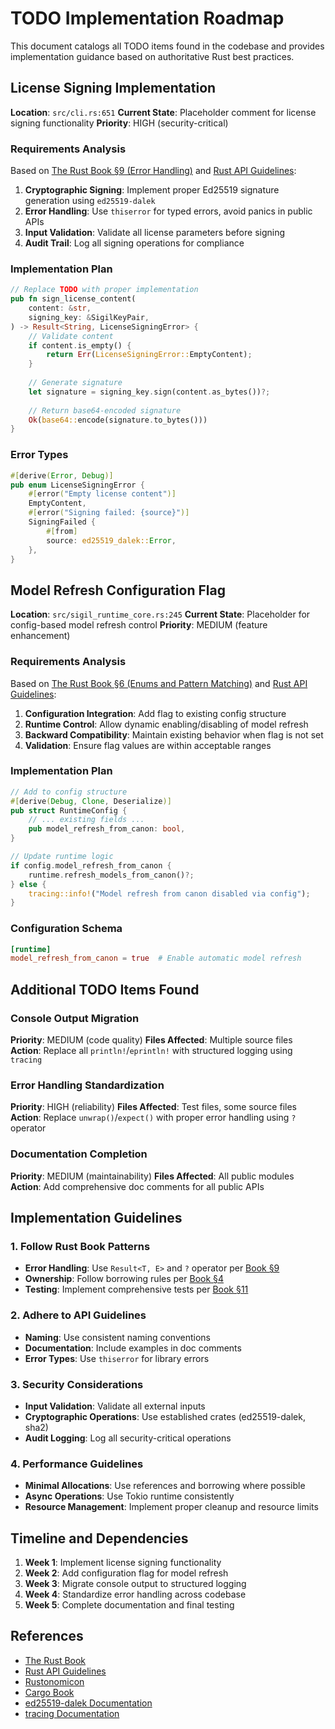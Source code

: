# TODO Implementation Roadmap

This document catalogs all TODO items found in the codebase and provides implementation guidance based on authoritative Rust best practices.

## License Signing Implementation

**Location**: `src/cli.rs:651`
**Current State**: Placeholder comment for license signing functionality
**Priority**: HIGH (security-critical)

### Requirements Analysis
Based on [The Rust Book §9 (Error Handling)](https://doc.rust-lang.org/book/ch09-00-error-handling.html) and [Rust API Guidelines](https://rust-lang.github.io/api-guidelines/):

1. **Cryptographic Signing**: Implement proper Ed25519 signature generation using `ed25519-dalek`
2. **Error Handling**: Use `thiserror` for typed errors, avoid panics in public APIs
3. **Input Validation**: Validate all license parameters before signing
4. **Audit Trail**: Log all signing operations for compliance

### Implementation Plan
```rust
// Replace TODO with proper implementation
pub fn sign_license_content(
    content: &str,
    signing_key: &SigilKeyPair,
) -> Result<String, LicenseSigningError> {
    // Validate content
    if content.is_empty() {
        return Err(LicenseSigningError::EmptyContent);
    }
    
    // Generate signature
    let signature = signing_key.sign(content.as_bytes())?;
    
    // Return base64-encoded signature
    Ok(base64::encode(signature.to_bytes()))
}
```

### Error Types
```rust
#[derive(Error, Debug)]
pub enum LicenseSigningError {
    #[error("Empty license content")]
    EmptyContent,
    #[error("Signing failed: {source}")]
    SigningFailed {
        #[from]
        source: ed25519_dalek::Error,
    },
}
```

## Model Refresh Configuration Flag

**Location**: `src/sigil_runtime_core.rs:245`
**Current State**: Placeholder for config-based model refresh control
**Priority**: MEDIUM (feature enhancement)

### Requirements Analysis
Based on [The Rust Book §6 (Enums and Pattern Matching)](https://doc.rust-lang.org/book/ch06-00-enums.html) and [Rust API Guidelines](https://rust-lang.github.io/api-guidelines/):

1. **Configuration Integration**: Add flag to existing config structure
2. **Runtime Control**: Allow dynamic enabling/disabling of model refresh
3. **Backward Compatibility**: Maintain existing behavior when flag is not set
4. **Validation**: Ensure flag values are within acceptable ranges

### Implementation Plan
```rust
// Add to config structure
#[derive(Debug, Clone, Deserialize)]
pub struct RuntimeConfig {
    // ... existing fields ...
    pub model_refresh_from_canon: bool,
}

// Update runtime logic
if config.model_refresh_from_canon {
    runtime.refresh_models_from_canon()?;
} else {
    tracing::info!("Model refresh from canon disabled via config");
}
```

### Configuration Schema
```toml
[runtime]
model_refresh_from_canon = true  # Enable automatic model refresh
```

## Additional TODO Items Found

### Console Output Migration
**Priority**: MEDIUM (code quality)
**Files Affected**: Multiple source files
**Action**: Replace all `println!`/`eprintln!` with structured logging using `tracing`

### Error Handling Standardization
**Priority**: HIGH (reliability)
**Files Affected**: Test files, some source files
**Action**: Replace `unwrap()`/`expect()` with proper error handling using `?` operator

### Documentation Completion
**Priority**: MEDIUM (maintainability)
**Files Affected**: All public modules
**Action**: Add comprehensive doc comments for all public APIs

## Implementation Guidelines

### 1. Follow Rust Book Patterns
- **Error Handling**: Use `Result<T, E>` and `?` operator per [Book §9](https://doc.rust-lang.org/book/ch09-02-recoverable-errors-with-result.html)
- **Ownership**: Follow borrowing rules per [Book §4](https://doc.rust-lang.org/book/ch04-00-understanding-ownership.html)
- **Testing**: Implement comprehensive tests per [Book §11](https://doc.rust-lang.org/book/ch11-00-testing.html)

### 2. Adhere to API Guidelines
- **Naming**: Use consistent naming conventions
- **Documentation**: Include examples in doc comments
- **Error Types**: Use `thiserror` for library errors

### 3. Security Considerations
- **Input Validation**: Validate all external inputs
- **Cryptographic Operations**: Use established crates (ed25519-dalek, sha2)
- **Audit Logging**: Log all security-critical operations

### 4. Performance Guidelines
- **Minimal Allocations**: Use references and borrowing where possible
- **Async Operations**: Use Tokio runtime consistently
- **Resource Management**: Implement proper cleanup and resource limits

## Timeline and Dependencies

1. **Week 1**: Implement license signing functionality
2. **Week 2**: Add configuration flag for model refresh
3. **Week 3**: Migrate console output to structured logging
4. **Week 4**: Standardize error handling across codebase
5. **Week 5**: Complete documentation and final testing

## References

- [The Rust Book](https://doc.rust-lang.org/book/)
- [Rust API Guidelines](https://rust-lang.github.io/api-guidelines/)
- [Rustonomicon](https://doc.rust-lang.org/nomicon/)
- [Cargo Book](https://doc.rust-lang.org/cargo/)
- [ed25519-dalek Documentation](https://docs.rs/ed25519-dalek/)
- [tracing Documentation](https://docs.rs/tracing/)

